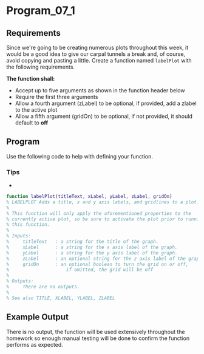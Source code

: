 # Program\_07\_1
## Requirements
Since we're going to be creating numerous plots throughout this week, it would be a good idea to give our carpal tunnels a break and, of course, avoid copying and pasting a little. Create a function named `labelPlot` with the following requirements.

**The function shall:**
* Accept up to five arguments as shown in the function header below
* Require the first three arguments
* Allow a fourth argument (zLabel) to be optional, if provided, add a zlabel to the active plot
* Allow a fifth argument (gridOn) to be optional, if not provided, it should default to **off**

## Program
Use the following code to help with defining your function.
### Tips
* 

```Matlab
function labelPlot(titleText, xLabel, yLabel, zLabel, gridOn)
% LABELPLOT Adds a title, x and y axis labels, and gridlines to a plot.
%
% This function will only apply the aforementioned properties to the
% currently active plot, so be sure to activate the plot prior to running
% this function.
%
% Inputs:
%     titleText   : a string for the title of the graph.
%     xLabel      : a string for the x axis label of the graph.
%     yLabel      : a string for the y axis label of the graph.
%     zLabel      : an optional string for the z axis label of the graph.
%     gridOn      : an optional boolean to turn the grid on or off,
%                     if omitted, the grid will be off
%
% Outputs:
%     There are no outputs.
%
% See also TITLE, XLABEL, YLABEL, ZLABEL
```
## Example Output
There is no output, the function will be used extensively throughout the homework so enough manual testing will be done to confirm the function performs as expected.